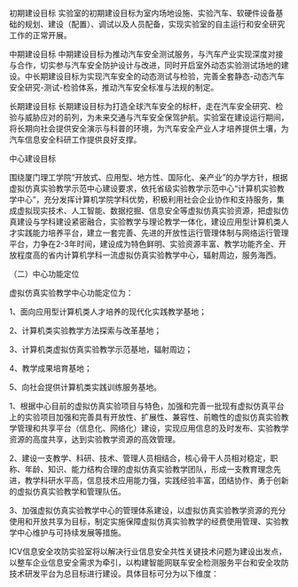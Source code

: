 初期建设目标
实验室的初期建设目标为室内场地设施、实验汽车、软硬件设备基础的规划、建设（配置）、调试以及人员配备，实现实验室的自主运行和安全研究工作的正常开展。

中期建设目标
中期建设目标为推动汽车安全测试服务，与汽车产业实现深度对接与合作，切实参与汽车安全防护设计与改进，同时开启室外动态实验测试场地的建设。中长期建设目标为实现汽车安全的动态测试与检验，完善全套静态-动态汽车安全研究-测试-检验体系，推动汽车安全标准与法规的制定。

长期建设目标
长期建设目标为打造全球汽车安全的标杆，走在汽车安全研究、检验与威胁应对的前列，为未来交通与汽车安全保驾护航。实验室在建设运行期间，将长期向社会提供安全演示与科普的环境，为汽车安全产业人才培养提供土壤，为汽车信息安全科研工作提供良好支撑。


中心建设目标

围绕厦门理工学院“开放式、应用型、地方性、国际化、亲产业”的办学方针，根据虚拟仿真实验教学示范中心建设要求，依托省级实验教学示范中心“计算机实验教学中心”，充分发挥计算机学院学科优势，积极利用社会企业协作和支持服务，集成虚拟现实技术、人工智能、数据挖掘、信息安全等虚拟仿真实验资源，把虚拟仿真建设与学科建设紧密融合，实验教学与理论教学一体化，建设应用型计算机类人才实践能力培养平台，建立一套完善、先进的开放性运行管理体制与网络运行管理平台，力争在2-3年时间，建设成为特色鲜明、实验资源丰富、教学功能齐全、开放程度高的省内计算机学科一流虚拟仿真实验教学中心，辐射周边，服务海西。

（二）中心功能定位

虚拟仿真实验教学中心功能定位为：

1、面向应用型计算机类人才培养的现代化实践教学基地；

2、计算机类实验教学方法探索与改革基地；

3、计算机类虚拟仿真实验教学示范基地，辐射周边；

4、教学成果培育基地；

5、向社会提供计算机类实践训练服务基地。


1、根据中心目前的虚拟仿真实验项目与特色，加强和完善一批现有虚拟仿真平台上的实验项目加强和完善具有开放性、扩展性、兼容性、前瞻性的虚拟仿真实验教学管理和共享平台（信息化、网络化）建设，实现应用信息的及时发布、实验教学资源的高度共享，达到实验教学资源的高效管理。

2、建设一支教学、科研、技术、管理人员相结合，核心骨干人员相对稳定，职称、年龄、知识、能力结构合理的虚拟仿真实验教学团队，形成一支教育理念先进，教学科研水平高，信息技术应用能力强，实践经验丰富，团结协作、勇于创新的虚拟仿真实验教学和管理队伍。

3、加强虚拟仿真实验教学中心的管理体系建设，以虚拟仿真实验教学资源的充分使用和开放共享为目标，制定实施保障虚拟仿真实验教学的经费使用管理、实验教学中心维护与可持续发展等措施。


ICV信息安全攻防实验室将以解决行业信息安全共性关键技术问题为建设出发点，以整车企业信息安全需求为牵引，以构建智能网联车安全检测服务平台和安全攻防技术研发平台为总目标进行建设。具体目标可分为以下维度：